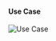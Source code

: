 #### Use Case

![Use Case](https://github.com/B1nvoker/-photo_editor/blob/master/docs/Use%20case/usecase.png)
